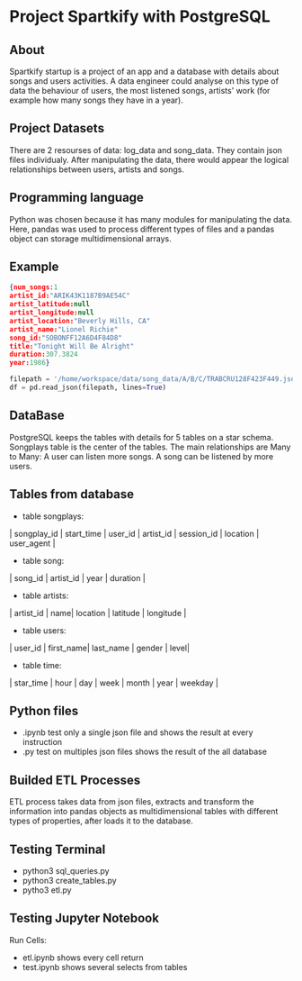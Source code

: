 # Project Spartkify with PostgreSQL

## About
Spartkify startup is a project of an app and a database with details about songs and users activities.
A data engineer could analyse on this type of data the behaviour of users, the most listened songs, artists' work
(for example how many songs they have in a year).

## Project Datasets
There are 2 resourses of data: log_data and song_data. They contain json files individualy. 
After manipulating the data, there would appear the logical relationships between users, artists and songs.

## Programming language
Python was chosen because it has many modules for manipulating the data. 
Here, pandas was used to process different types of files and a pandas object can storage multidimensional arrays.

## Example
```json
{num_songs:1
artist_id:"ARIK43K1187B9AE54C"
artist_latitude:null
artist_longitude:null
artist_location:"Beverly Hills, CA"
artist_name:"Lionel Richie"
song_id:"SOBONFF12A6D4F84D8"
title:"Tonight Will Be Alright"
duration:307.3824
year:1986}
``` 

```python
filepath = '/home/workspace/data/song_data/A/B/C/TRABCRU128F423F449.json'
df = pd.read_json(filepath, lines=True) 
```

## DataBase
PostgreSQL keeps the tables with details for 5 tables on a star schema.
Songplays table is the center of the tables.
The main relationships are Many to Many:
A user can listen more songs. A song can be listened by more users.

## Tables from database
- table songplays:

 | songplay_id | start_time | user_id | artist_id | session_id | location | user_agent |
 
- table song:

 | song_id | artist_id | year | duration |
 
- table artists:

 | artist_id | name| location | latitude | longitude |
 
- table users:

 | user_id | first_name| last_name | gender | level|
 
- table time:
 
 | star_time | hour | day | week | month | year | weekday |

## Python files
- .ipynb test only a single json file and shows the result at every instruction
- .py test on multiples json files shows the result of the all database

## Builded ETL Processes 
ETL process takes data from json files, extracts and transform the information into pandas objects 
as multidimensional tables with different types of properties, after loads it to the database. 

## Testing Terminal
- python3 sql_queries.py
- python3 create_tables.py
- pytho3 etl.py
 
## Testing Jupyter Notebook
Run Cells:
- etl.ipynb shows every cell return
- test.ipynb shows several selects from tables
